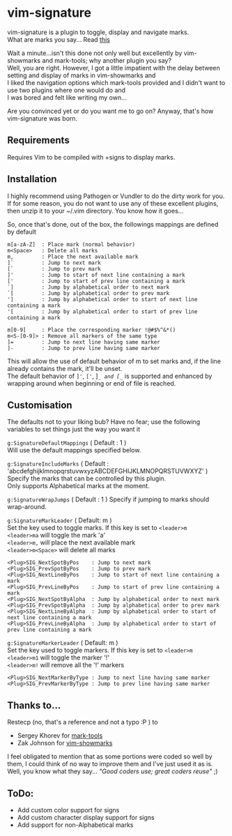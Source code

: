 # vim-signature
vim-signature is a plugin to toggle, display and navigate marks.  
What are marks you say... Read [this](http://vim.wikia.com/wiki/Using_marks)
  
Wait a minute...isn't this done not only well but excellently by vim-showmarks
and mark-tools; why another plugin you say?  
Well, you are right. However, I got a little impatient with the delay between
setting and display of marks in vim-showmarks and  
I liked the navigation options which mark-tools provided and I didn't want to
use two plugins where one would do and  
I was bored and felt like writing my own...  
  
Are you convinced yet or do you want me to go on? Anyway, that's how vim-signature was born.


## Requirements
Requires Vim to be compiled with +signs to display marks.


## Installation
I highly recommend using Pathogen or Vundler to do the dirty work for you. If
for some reason, you do not want to use any of these excellent plugins, then
unzip it to your ~/.vim directory. You know how it goes...  

So, once that's done, out of the box, the followings mappings are defined by
default
```
m[a-zA-Z]  : Place mark (normal behavior)
m<Space>   : Delete all marks
m,         : Place the next available mark
]`         : Jump to next mark
[`         : Jump to prev mark
]'         : Jump to start of next line containing a mark  
['         : Jump to start of prev line containing a mark  
`]         : Jump by alphabetical order to next mark  
`[         : Jump by alphabetical order to prev mark  
']         : Jump by alphabetical order to start of next line containing a mark  
'[         : Jump by alphabetical order to start of prev line containing a mark 

m[0-9]     : Place the corresponding marker !@#$%^&*()
m<S-[0-9]> : Remove all markers of the same type  
]=         : Jump to next line having same marker  
]-         : Jump to prev line having same marker  
```
This will allow the use of default behavior of m to set marks and, if the line
already contains the mark, it'll be unset.  
The default behavior of `]'`, `['`, ]_`_ and [_`_ is supported and enhanced by
wrapping around when beginning or end of file is reached.  
  

## Customisation
The defaults not to your liking bub? Have no fear; use the following
variables to set things just the way you want it  

`g:SignatureDefaultMappings` ( Default : 1 )  
Will use the default mappings specified below.  

`g:SignatureIncludeMarks` ( Default : 'abcdefghijklmnopqrstuvwxyzABCDEFGHIJKLMNOPQRSTUVWXYZ' )  
Specify the marks that can be controlled by this plugin.  
Only supports Alphabetical marks at the moment.  

`g:SignatureWrapJumps` ( Default : 1 )
Specify if jumping to marks should wrap-around.  

`g:SignatureMarkLeader` ( Default: m )  
Set the key used to toggle marks.  If this key is set to `<leader>m`  
`<leader>ma` will toggle the mark 'a'  
`<leader>m,` will place the next available mark  
`<leader>m<Space>` will delete all marks  
```
<Plug>SIG_NextSpotByPos    : Jump to next mark  
<Plug>SIG_PrevSpotByPos    : Jump to prev mark  
<Plug>SIG_NextLineByPos    : Jump to start of next line containing a mark  
<Plug>SIG_PrevLineByPos    : Jump to start of prev line containing a mark  
<Plug>SIG_NextSpotByAlpha  : Jump by alphabetical order to next mark  
<Plug>SIG_PrevSpotByAlpha  : Jump by alphabetical order to prev mark  
<Plug>SIG_NextLineByAlpha  : Jump by alphabetical order to start of next line containing a mark  
<Plug>SIG_PrevLineByAlpha  : Jump by alphabetical order to start of prev line containing a mark  
```
`g:SignatureMarkerLeader` ( Default: m )  
Set the key used to toggle markers.  If this key is set to `<leader>m`  
`<leader>m1` will toggle the marker '!'  
`<leader>m!` will remove all the '!' markers  
```
<Plug>SIG_NextMarkerByType : Jump to next line having same marker  
<Plug>SIG_PrevMarkerByType : Jump to prev line having same marker  
```

## Thanks to...
Restecp (no, that's a reference and not a typo :P ) to  
* Sergey Khorev for [mark-tools](http://www.vim.org/scripts/script.php?script_id=2929)
* Zak Johnson for [vim-showmarks](https://github.com/zakj/vim-showmarks)  

I feel obligated to mention that as some portions were coded so well by them, I could think of no way to improve them and I've just used it as is.
Well, you know what they say... _"Good coders use; great coders reuse"_ ;)


## ToDo:
* Add custom color support for signs
* Add custom character display support for signs
* Add support for non-Alphabetical marks

